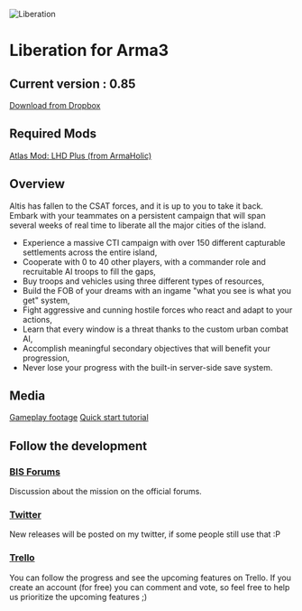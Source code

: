 ![Liberation](http://i.imgur.com/bcWRxMT.png)

# Liberation for Arma3

## Current version : 0.85
[Download from Dropbox](https://www.dropbox.com/s/php0ts8gpb7wq7a/greuh_liberation.Altis.pbo?dl=0)

## Required Mods
[Atlas Mod: LHD Plus (from ArmaHolic)](http://www.armaholic.com/page.php?id=27648)

## Overview
 
Altis has fallen to the CSAT forces, and it is up to you to take it back. Embark with your teammates on a persistent campaign that will span several weeks of real time to liberate all the major cities of the island.
* Experience a massive CTI campaign with over 150 different capturable settlements across the entire island,
* Cooperate with 0 to 40 other players, with a commander role and recruitable AI troops to fill the gaps,
* Buy troops and vehicles using three different types of resources,
* Build the FOB of your dreams with an ingame "what you see is what you get" system,
* Fight aggressive and cunning hostile forces who react and adapt to your actions,
* Learn that every window is a threat thanks to the custom urban combat AI,
* Accomplish meaningful secondary objectives that will benefit your progression,
* Never lose your progress with the built-in server-side save system.

## Media

[Gameplay footage](https://www.youtube.com/watch?v=QJomuxfrnjg)
[Quick start tutorial](https://www.youtube.com/watch?v=jC9sk7AzHAY)

## Follow the development

### [BIS Forums](https://forums.bistudio.com/topic/183734-mpcti-coop-liberation-beta/)
Discussion about the mission on the official forums.

### [Twitter](https://twitter.com/PsychoticFrog1)
New releases will be posted on my twitter, if some people still use that :P

### [Trello](https://trello.com/b/FfUXrHn1/liberation-dev)
You can follow the progress and see the upcoming features on Trello. If you create an account (for free) you can comment and vote, so feel free to help us prioritize the upcoming features ;)
